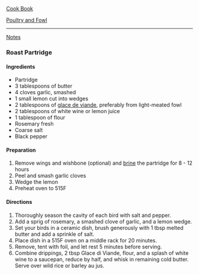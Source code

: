 [Cook Book](https://github.com/vmsmith/CookBook/blob/master/README.md)   

[Poultry and Fowl](https://github.com/vmsmith/CookBook/blob/master/poultry_fowl.md)   

-----    

[Notes](https://github.com/vmsmith/CookBook/blob/master/notes.md)   

### Roast Partridge   

#### Ingredients   
* Partridge   
* 3 tablespoons of butter
* 4 cloves garlic, smashed  
* 1 small lemon cut into wedges
* 2 tablespoons of [glace de viande](https://github.com/vmsmith/CookBook/blob/master/sauce_glace_viande.md), preferably from light-meated fowl
* 2 tablespoons of white wine or lemon juice
* 1 tablespoon of flour
* Rosemary fresh
* Coarse salt
* Black pepper

#### Preparation   
1. Remove wings and wishbone (optional) and [brine]() the partridge for 8 - 12 hours  
2. Peel and smash garlic cloves  
3. Wedge the lemon  
4. Preheat oven to 515F  

#### Directions   
1. Thoroughly season the cavity of each bird with salt and pepper.   
2. Add a sprig of rosemary, a smashed clove of garlic, and a lemon wedge.   
3. Set your birds in a ceramic dish, brush generously with 1 tbsp melted butter and add a sprinkle of salt.  
4. Place dish in a 515F oven on a middle rack for 20 minutes.   
5. Remove, tent with foil, and let rest 5 minutes before serving.  
6. Combine drippings, 2 tbsp Glace di Viande, flour, and a splash of white wine to a saucepan, reduce by half, and whisk in remaining cold butter. Serve over wild rice or barley au jus.
